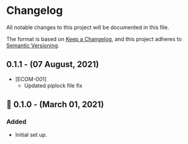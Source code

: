 # Changelog
All notable changes to this project will be documented in this file.

The format is based on [Keep a Changelog](https://keepachangelog.com/en/1.0.0/),
and this project adheres to [Semantic Versioning](https://semver.org/).

## 0.1.1 - (07 August, 2021)
- [ECOM-001]
  - Updated piplock file fix


## 🚀 0.1.0 - (March 01, 2021)
### Added
- Initial set up.
